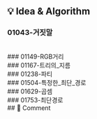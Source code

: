 ## 💡 Idea & Algorithm <!-- 핵심 아이디어 및 알고리즘 -->
### 01043-거짓말
<br/>
### 01149-RGB거리
<br/>
### 01167-트리의_지름
<br/>
### 01238-파티
<br/>
### 01504-특정한_최단_경로
<br/>
### 01629-곱셈
<br/>
### 01753-최단경로
<br/>
## 💬 Comment <!-- 후기 -->
